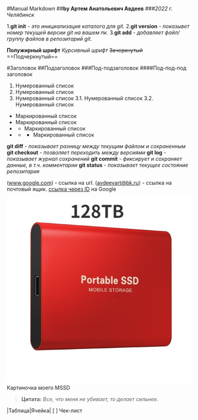 #Manual Markdown
##**by Артем Анатольевич Авдеев**
###*2022 г. Челябинск*


1.**git init** - *это инициализация каталога для git.*
2.**git version** *- показывет номер текущей версии git на вашем пк.*
3.**git add**  - *добавляет файл/группу файлов в репозитарий git.*

**Полужирный шрифт**
*Курсивный шрифт*
~~Зачеркнутый~~
==Подчеркнутый==

#Заголовок
##Подзаголовок
###Под-подзаголовок
####Под-под-под заголовок

1. Нумерованный список
2. Нумерованный список
3. Нумерованный список
3.1. Нумерованный список
3.2. Нумерованный список

* Маркированный список
* Маркированный список
* * Маркированный список
* * * Маркированный список

**git diff** - *показывает разницу между текущим файлом и сохраненным*
**git checkout** - *позволяет переходить между версиями*
**git log** - *показывает журнал сохранений*
**git commit** - *фиксирует и сохраняет данные, в т.ч. комментарии*
**git status** - *показывает текущее состояние репозитария*

(www.google.com) - ссылка на url.
(avdeevart@bk.ru) - ссылка на почтовый ящик.
[ссылка через ID](www.google.com) на Google

![Alt text](2023-500-4.jpg_640x640.jpg)Картиночка моего MSSD

>**Цитата:** *Все, что меня не убивает, то делает сильнее.*

|Таблица|Ячейка|
[ ] Чек-лист